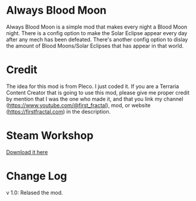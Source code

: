 # Always Blood Moon
Always Blood Moon is a simple mod that makes every night a Blood Moon night.
There is a config option to make the Solar Eclipse appear every day after any mech has been defeated.
There's another config option to dislay the amount of Blood Moons/Solar Eclipses that has appear in that world.

# Credit
The idea for this mod is from Pleco. I just coded it.
If you are a Terraria Content Creator that is going to use this mod, please give me proper credit by mention that I was the one who made it, and that you link my channel (https://www.youtube.com/@first_fractal), mod, or website (https://firstfractal.com) in the description.

# Steam Workshop
[Download it here](https://steamcommunity.com/sharedfiles/filedetails/?id=2952321754)

# Change Log
v 1.0: Relased the mod.
